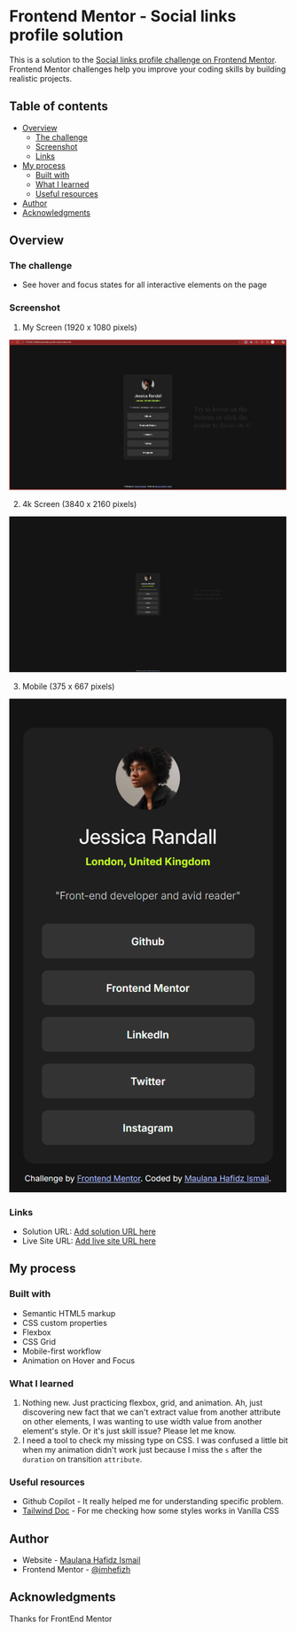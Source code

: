 # Frontend Mentor - Social links profile solution

This is a solution to the [Social links profile challenge on Frontend Mentor](https://www.frontendmentor.io/challenges/social-links-profile-UG32l9m6dQ). Frontend Mentor challenges help you improve your coding skills by building realistic projects.

## Table of contents

- [Overview](#overview)
  - [The challenge](#the-challenge)
  - [Screenshot](#screenshot)
  - [Links](#links)
- [My process](#my-process)
  - [Built with](#built-with)
  - [What I learned](#what-i-learned)
  - [Useful resources](#useful-resources)
- [Author](#author)
- [Acknowledgments](#acknowledgments)

## Overview

### The challenge

- See hover and focus states for all interactive elements on the page

### Screenshot

1. My Screen (1920 x 1080 pixels)

<img src='./screenshots/Screenshot 2025-10-28 124208.png' alt='my-screen' width='500'>

2.  4k Screen (3840 x 2160 pixels)

<img src='./screenshots/127.0.0.1_5500_social-links-profile-main_index.html(4k Screen).png' alt='my-screen' width='500'>

3.  Mobile (375 x 667 pixels)

<img src='./screenshots/127.0.0.1_5500_social-links-profile-main_index.html(iPhone SE).png' alt='my-screen' width='500'>

### Links

- Solution URL: [Add solution URL here]()
- Live Site URL: [Add live site URL here](https://imhefizh.github.io/FrontEnd-Web-Lab//)

## My process

### Built with

- Semantic HTML5 markup
- CSS custom properties
- Flexbox
- CSS Grid
- Mobile-first workflow
- Animation on Hover and Focus

### What I learned

1. Nothing new. Just practicing flexbox, grid, and animation. Ah, just discovering new fact that we can't extract value from another attribute on other elements, I was wanting to use width value from another element's style. Or it's just skill issue? Please let me know.
2. I need a tool to check my missing type on CSS. I was confused a little bit when my animation didn't work just because I miss the `s` after the `duration` on transition `attribute`.

### Useful resources

- Github Copilot - It really helped me for understanding specific problem.
- [Tailwind Doc](https://tailwindcss.com/docs/aspect-ratio) - For me checking how some styles works in Vanilla CSS

## Author

- Website - [Maulana Hafidz Ismail](https://maulanahafidz.com)
- Frontend Mentor - [@imhefizh](https://www.frontendmentor.io/profile/imhefizh)

## Acknowledgments

Thanks for FrontEnd Mentor
